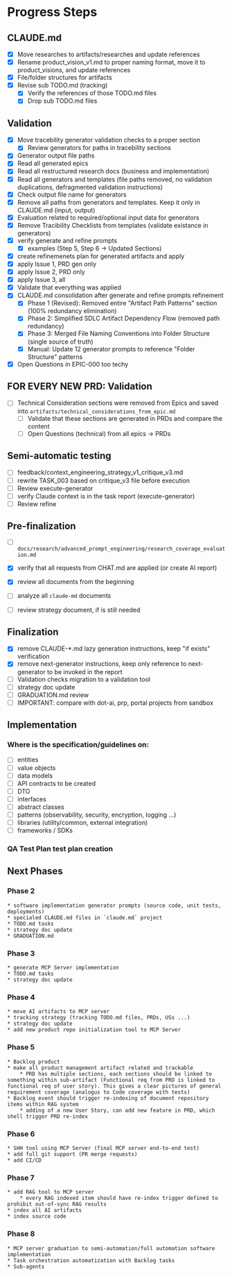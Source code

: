 # Progress Steps

## CLAUDE.md
- [X] Move researches to artifacts/researches and update references
- [X] Rename product_vision_v1.md to proper naming format, move it to product_visions, and update references
- [X] File/folder structures for artifacts
- [X] Revise sub TODO.md (tracking)
    - [X] Verify the references of those TODO.md files
    - [X] Drop sub TODO.md files

## Validation
- [X] Move tracebility generator validation checks to a proper section
    - [X] Review generators for paths in tracebility sections
- [X] Generator output file paths
- [X] Read all generated epics
- [X] Read all restructured research docs (business and implementation)
- [X] Read all generators and templates (file paths removed, no validation duplications, defragmented validation instructions)
- [X] Check output file name for generators
- [X] Remove all paths from generators and templates. Keep it only in CLAUDE.md (input, output)
- [X] Evaluation related to required/optional input data for generators
- [X] Remove Tracibility Checklists from templates (validate existance in generators)
- [X] verify generate and refine prompts
    - [X] examples (Step 5, Step 6 -> Updated Sections)
- [X] create refinemenets plan for generated artifacts and apply
- [X] apply Issue 1, PRD gen only
- [X] apply Issue 2, PRD only
- [X] apply Issue 3, all
- [X] Validate that everything was applied
- [X] CLAUDE.md consolidation after generate and refine prompts refinement
    - [X] Phase 1 (Revised): Removed entire "Artifact Path Patterns" section (100% redundancy elimination)
    - [X] Phase 2: Simplified SDLC Artifact Dependency Flow (removed path redundancy)
    - [X] Phase 3: Merged File Naming Conventions into Folder Structure (single source of truth)
    - [X] Manual: Update 12 generator prompts to reference "Folder Structure" patterns
- [X] Open Questions in EPIC-000 too techy

## FOR EVERY NEW PRD: Validation
- [ ] Technical Consideration sections were removed from Epics and saved into `artifacts/technical_considerations_from_epic.md`
    - [ ] Validate that these sections are generated in PRDs and compare the content
    - [ ] Open Questions (technical) from all epics -> PRDs

## Semi-automatic testing
- [ ] feedback/context_engineering_strategy_v1_critique_v3.md
- [ ] rewrite TASK_003 based on critique_v3 file before execution
- [ ] Review execute-generator
- [ ] verify Claude context is in the task report (execute-generator)
- [ ] Review refine

## Pre-finalization
- [ ] `docs/research/advanced_prompt_engineering/research_coverage_evaluation.md`
- [X] verify that all requests from CHAT.md are applied (or create AI report)
- [X] review all documents from the beginning
- [ ] analyze all `claude-md` documents
- [ ] review strategy document, if is still needed


## Finalization
- [X] remove CLAUDE-*.md lazy generation instructions, keep "if exists" verification
- [X] remove next-generator instructions, keep only reference to next-generator to be invoked in the report
- [ ] Validation checks migration to a validation tool
- [ ] strategy doc update
- [ ] GRADUATION.md review
- [ ] IMPORTANT: compare with dot-ai, prp, portal projects from sandbox

## Implementation
### Where is the specification/guidelines on:
- [ ] entities
- [ ] value objects
- [ ] data models
- [ ] API contracts to be created
- [ ] DTO
- [ ] interfaces
- [ ] abstract classes
- [ ] patterns (observability, security, encryption, logging ...)
- [ ] libraries (utility/common, external integration)
- [ ] frameworks / SDKs

### QA Test Plan test plan creation

## Next Phases
### Phase 2
    * software implementation generator prompts (source code, unit tests, deployments)
    * specialed CLAUDE.md files in `claude.md` project
    * TODO.md tasks
    * strategy doc update
    * GRADUATION.md
### Phase 3
    * generate MCP Server implementation
    * TODO.md tasks
    * strategy doc update
### Phase 4
    * move AI artifacts to MCP server
    * tracking strategy (tracking TODO.md files, PRDs, USs ...)
    * strategy doc update
    * add new product repo initialization tool to MCP Server
### Phase 5
    * Backlog product
    * make all product management artifact related and trackable
        * PRD has multiple sections, each sections should be linked to something within sub-artifact (Functional req from PRD is linked to functional req of user story). This gives a clear pictures of general requirement coverage (analogus to Code coverage with tests)
    * Backlog event should trigger re-indexing of document repository items within RAG system
        * adding of a new User Story, can add new feature in PRD, which shell trigger PRD re-index
### Phase 6
    * SHH tool using MCP Server (final MCP server end-to-end test)
    * add full git support (PR merge requests)
    * add CI/CD
### Phase 7
    * add RAG tool to MCP server
        * every RAG indexed item should have re-index trigger defined to prohibit out-of-sync RAG results
    * index all AI artifacts
    * index source code
### Phase 8
    * MCP server graduation to semi-automation/full automation software implementation
    * Task orchestration automatization with Backlog tasks
    * Sub-agents
